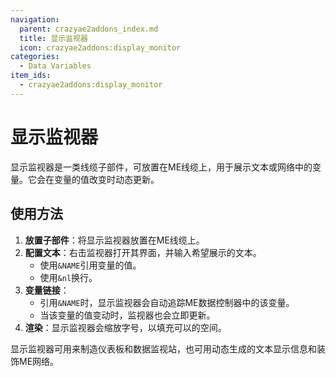 ```yaml
---
navigation:
  parent: crazyae2addons_index.md
  title: 显示监视器
  icon: crazyae2addons:display_monitor
categories:
  - Data Variables
item_ids:
  - crazyae2addons:display_monitor
---
```


# 显示监视器

显示监视器是一类线缆子部件，可放置在ME线缆上，用于展示文本或网络中的变量。它会在变量的值改变时动态更新。

## 使用方法

1. **放置子部件**：将显示监视器放置在ME线缆上。
2. **配置文本**：右击监视器打开其界面，并输入希望展示的文本。
    - 使用`&NAME`引用变量的值。
    - 使用`&nl`换行。
3. **变量链接**：
    - 引用`&NAME`时，显示监视器会自动追踪ME数据控制器中的该变量。
    - 当该变量的值变动时，监视器也会立即更新。
4. **渲染**：显示监视器会缩放字号，以填充可以的空间。

显示监视器可用来制造仪表板和数据监视站，也可用动态生成的文本显示信息和装饰ME网络。